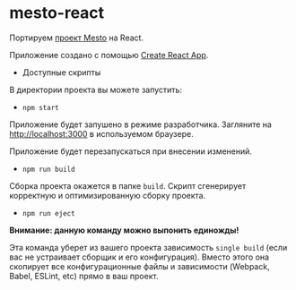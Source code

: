 # mesto-react

Портируем [проект Mesto](https://github.com/dimshaa/mesto) на React.

Приложение создано с помощью [Create React App](https://github.com/facebook/create-react-app).

* Доступные скрипты

В директории проекта вы можете запустить:

* `npm start`

Приложение будет запушено в режиме разработчика.
Загляните на [http://localhost:3000](http://localhost:3000) в используемом браузере.

Приложение будет перезапускаться при внесении изменений.

* `npm run build`

Сборка проекта окажется в папке `build`.
Скрипт сгенерирует корректную и оптимизированную сборку проекта.

* `npm run eject`

**Внимание: данную команду можно выпонить единожды!**

Эта команда уберет из вашего проекта зависимость `single build` (если вас не устраивает сборщик и его конфигурация).
Вместо этого она скопирует все конфигурационные файлы и зависимости (Webpack, Babel, ESLint, etc) прямо в ваш проект.
